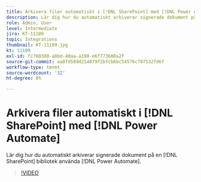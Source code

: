 ```yaml
---
title: Arkivera filer automatiskt i [!DNL SharePoint] med [!DNL Power Automate]
description: Lär dig hur du automatiskt arkiverar signerade dokument på en [!DNL SharePoint] bibliotek använda [!DNL Power Automate]
role: Admin, User
level: Intermediate
jira: KT-11109
topic: Integrations
thumbnail: KT-11109.jpg
kt: 11109
exl-id: fc760380-a8bd-40aa-a190-e6f773608a2f
source-git-commit: aa8fd589d214879f2bfcb6bc54576c707532fd6f
workflow-type: tm+mt
source-wordcount: '32'
ht-degree: 0%

---
```


# Arkivera filer automatiskt i [!DNL SharePoint] med [!DNL Power Automate]

Lär dig hur du automatiskt arkiverar signerade dokument på en [!DNL SharePoint] bibliotek använda [!DNL Power Automate].

>[!VIDEO](https://video.tv.adobe.com/v/3409121?quality=12&learn=on&hidetitle=true)
